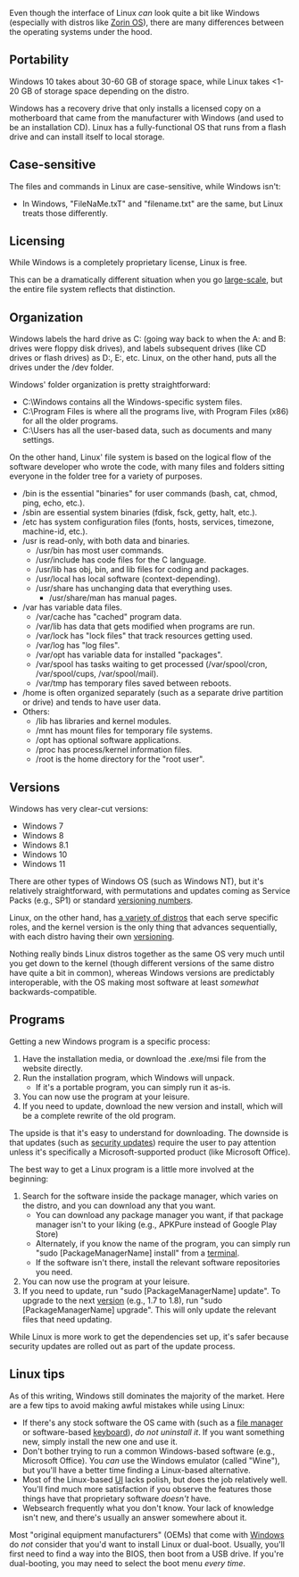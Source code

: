 
Even though the interface of Linux *can* look quite a bit like Windows (especially with distros like [Zorin OS](https://zorin.com)), there are many differences between the operating systems under the hood.

## Portability

Windows 10 takes about 30-60 GB of storage space, while Linux takes <1-20 GB of storage space depending on the distro.

Windows has a recovery drive that only installs a licensed copy on a motherboard that came from the manufacturer with Windows (and used to be an installation CD). Linux has a fully-functional OS that runs from a flash drive and can install itself to local storage.

## Case-sensitive

The files and commands in Linux are case-sensitive, while Windows isn't:

- In Windows, "FileNaMe.txT" and "filename.txt" are the same, but Linux treats those differently.

## Licensing

While Windows is a completely proprietary license, Linux is free.

This can be a dramatically different situation when you go [large-scale](computers-distsys-enterprise.md), but the entire file system reflects that distinction.

## Organization

Windows labels the hard drive as C: (going way back to when the A: and B: drives were floppy disk drives), and labels subsequent drives (like CD drives or flash drives) as D:, E:, etc. Linux, on the other hand, puts all the drives under the /dev folder.

Windows' folder organization is pretty straightforward:

- C:\Windows contains all the Windows-specific system files.
- C:\Program Files is where all the programs live, with Program Files (x86) for all the older programs.
- C:\Users has all the user-based data, such as documents and many settings.

On the other hand, Linux' file system is based on the logical flow of the software developer who wrote the code, with many files and folders sitting everyone in the folder tree for a variety of purposes.

- /bin is the essential "binaries" for user commands (bash, cat, chmod, ping, echo, etc.).
- /sbin are essential system binaries (fdisk, fsck, getty, halt, etc.).
- /etc has system configuration files (fonts, hosts, services, timezone, machine-id, etc.).
- /usr is read-only, with both data and binaries.
  - /usr/bin has most user commands.
  - /usr/include has code files for the C language.
  - /usr/lib has obj, bin, and lib files for coding and packages.
  - /usr/local has local software (context-depending).
  - /usr/share has unchanging data that everything uses.
    - /usr/share/man has manual pages.
- /var has variable data files.
  - /var/cache has "cached" program data.
  - /var/lib has data that gets modified when programs are run.
  - /var/lock has "lock files" that track resources getting used.
  - /var/log has "log files".
  - /var/opt has variable data for installed "packages".
  - /var/spool has tasks waiting to get processed (/var/spool/cron, /var/spool/cups, /var/spool/mail).
  - /var/tmp has temporary files saved between reboots.
- /home is often organized separately (such as a separate drive partition or drive) and tends to have user data.
- Others:
  - /lib has libraries and kernel modules.
  - /mnt has mount files for temporary file systems.
  - /opt has optional software applications.
  - /proc has process/kernel information files.
  - /root is the home directory for the "root user".

## Versions

Windows has very clear-cut versions:

- Windows 7
- Windows 8
- Windows 8.1
- Windows 10
- Windows 11

There are other types of Windows OS (such as Windows NT), but it's relatively straightforward, with permutations and updates coming as Service Packs (e.g., SP1) or standard [versioning numbers](computers-software-versionctrl.md).

Linux, on the other hand, has [a variety of distros](computers-os-unix.md) that each serve specific roles, and the kernel version is the only thing that advances sequentially, with each distro having their own [versioning](computers-software-versionctrl.md).

Nothing really binds Linux distros together as the same OS very much until you get down to the kernel (though different versions of the same distro have quite a bit in common), whereas Windows versions are predictably interoperable, with the OS making most software at least *somewhat* backwards-compatible.

## Programs

Getting a new Windows program is a specific process:

1. Have the installation media, or download the .exe/msi file from the website directly.
2. Run the installation program, which Windows will unpack.
   - If it's a portable program, you can simply run it as-is.
3. You can now use the program at your leisure.
4. If you need to update, download the new version and install, which will be a complete rewrite of the old program.

The upside is that it's easy to understand for downloading. The downside is that updates (such as [security updates](computers-cysec.md)) require the user to pay attention unless it's specifically a Microsoft-supported product (like Microsoft Office).

The best way to get a Linux program is a little more involved at the beginning:

1. Search for the software inside the package manager, which varies on the distro, and you can download any that you want.
   - You can download any package manager you want, if that package manager isn't to your liking (e.g., APKPure instead of Google Play Store)
   - Alternately, if you know the name of the program, you can simply run "sudo [PackageManagerName] install" from a [terminal](computers-cli.md).
   - If the software isn't there, install the relevant software repositories you need.
2. You can now use the program at your leisure.
3. If you need to update, run "sudo [PackageManagerName] update". To upgrade to the next [version](computers-software-versionctrl.md) (e.g., 1.7 to 1.8), run "sudo [PackageManagerName] upgrade". This will only update the relevant files that need updating.

While Linux is more work to get the dependencies set up, it's safer because security updates are rolled out as part of the update process.

## Linux tips

As of this writing, Windows still dominates the majority of the market. Here are a few tips to avoid making awful mistakes while using Linux:

- If there's any stock software the OS came with (such as a [file manager](computers-files.md) or software-based [keyboard](computers-keyboard.md)), *do not uninstall it*. If you want something new, simply install the new one and use it.
- Don't bother trying to run a common Windows-based software (e.g., Microsoft Office). You *can* use the Windows emulator (called "Wine"), but you'll have a better time finding a Linux-based alternative.
- Most of the Linux-based [UI](design-uxui.md) lacks polish, but does the job relatively well. You'll find much more satisfaction if you observe the features those things have that proprietary software *doesn't* have.
- Websearch frequently what you don't know. Your lack of knowledge isn't new, and there's usually an answer somewhere about it.

Most "original equipment manufacturers" (OEMs) that come with [Windows](computers-os-windows.md) do *not* consider that you'd want to install Linux or dual-boot. Usually, you'll first need to find a way into the BIOS, then boot from a USB drive. If you're dual-booting, you may need to select the boot menu *every time*.
